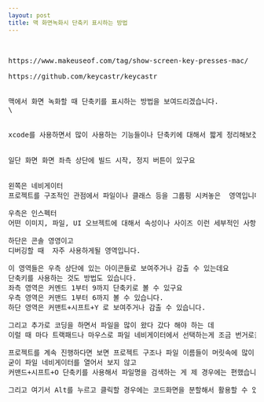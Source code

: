 ```yaml
---
layout: post
title: 맥 화면녹화시 단축키 표시하는 방법
---
```

<pre>


https://www.makeuseof.com/tag/show-screen-key-presses-mac/

https://github.com/keycastr/keycastr


맥에서 화면 녹화할 때 단축키를 표시하는 방법을 보여드리겠습니다.
\


xcode를 사용하면서 많이 사용하는 기능들이나 단축키에 대해서 짧게 정리해보겠습니다.


일단 화면 화면 좌측 상단에 빌드 시작, 정지 버튼이 있구요


왼쪽은 네비게이터 
프로젝트를 구조적인 관점에서 파일이나 클래스 등을 그룹핑 시켜놓은  영역입니다.

우측은 인스펙터
어떤 이미지, 파일, UI 오브젝트에 대해서 속성이나 사이즈 이런 세부적인 사항들을 설정할 수 있게 그룹핑되어 있는 메뉴 영역입니다.

하단은 콘솔 영영이고
디버깅할 때  자주 사용하게될 영역입니다.

이 영역들은 우측 상단에 있는 아이콘들로 보여주거나 감출 수 있는데요
단축키를 사용하는 것도 방법도 있습니다.
좌측 영역은 커멘드 1부터 9까지 단축키로 볼 수 있구요
우측 영역은 커맨드 1부터 6까지 볼 수 있습니다.
하단 영역은 커맨트+시프트+Y 로 보여주거나 감출 수 있습니다.

그리고 추가로 코딩을 하면서 파일을 많이 왔다 갔다 해야 하는 데 
이럴 때 마다 트랙패드나 마우스로 파일 네비게이터에서 선택하는게 조금 번거로울 수 있습니다.

프로젝트를 계속 진행하다면 보면 프로젝트 구조나 파일 이름들이 머릿속에 많이 들어와 있어서 
굳이 파일 네비게이터를 열어서 보지 않고 
커맨드+시프트+O 단축키를 사용해서 파일명을 검색하는 게 제 경우에는 편했습니다.

그리고 여기서 Alt를 누르고 클릭할 경우에는 코드화면을 분할해서 활용할 수 있습니다.

</pre>
